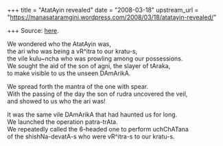 +++
title = "AtatAyin revealed"
date = "2008-03-18"
upstream_url = "https://manasataramgini.wordpress.com/2008/03/18/atatayin-revealed/"

+++
Source: [here](https://manasataramgini.wordpress.com/2008/03/18/atatayin-revealed/).

We wondered who the AtatAyin was,  
the ari who was being a vR^itra to our kratu-s,  
the vile kulu\~ncha who was prowling among our possessions.  
We sought the aid of the son of agni, the slayer of tAraka,  
to make visible to us the unseen DAmArikA.

We spread forth the mantra of the one with spear.  
With the passing of the day the son of rudra uncovered the veil,  
and showed to us who the ari was!

It was the same vile DAmArikA that had haunted us for long.  
We launched the operation patra-trAta.  
We repeatedly called the 6-headed one to perform uchChATana  
of the shishNa-devatA-s who were vR^itra-s to our kratu-s.

